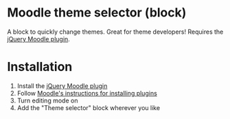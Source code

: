 Moodle theme selector (block)
===========================

A block to quickly change themes. Great for theme developers! Requires the [jQuery Moodle plugin](https://github.com/johntron/moodle-jquery-plugin).

Installation
============

1. Install the [jQuery Moodle plugin](https://github.com/johntron/moodle-jquery-plugin)
2. Follow [Moodle's instructions for installing plugins](http://docs.moodle.org/22/en/Installing_plugins#Installation)
3. Turn editing mode on
4. Add the "Theme selector" block wherever you like

